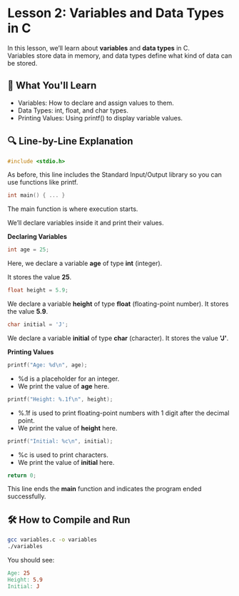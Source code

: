 # Lesson 2: Variables and Data Types in C

In this lesson, we’ll learn about **variables** and **data types** in C.  
Variables store data in memory, and data types define what kind of data can be stored.

## 📌 What You'll Learn

- Variables: How to declare and assign values to them.
- Data Types: int, float, and char types.
- Printing Values: Using printf() to display variable values.

## 🔍 Line-by-Line Explanation

```c
#include <stdio.h>
```

As before, this line includes the Standard Input/Output library so you can use functions like printf.

```c
int main() { ... }
```

The main function is where execution starts.

We’ll declare variables inside it and print their values.


<b>Declaring Variables</b>

```c
int age = 25;
```

Here, we declare a variable **age** of type **int** (integer).

It stores the value **25**.

```c
float height = 5.9;
```

We declare a variable **height** of type **float** (floating-point number).
It stores the value **5.9**.

```c
char initial = 'J';
```

We declare a variable **initial** of type **char** (character).
It stores the value **'J'**.

<b>Printing Values</b>

```c
printf("Age: %d\n", age);
```


* %d is a placeholder for an integer.
* We print the value of **age** here.

```c
printf("Height: %.1f\n", height);
```

* %.1f is used to print floating-point numbers with 1 digit after the decimal point.
* We print the value of **height** here.

```c
printf("Initial: %c\n", initial);
```

* %c is used to print characters.
* We print the value of **initial** here.


```c
return 0;
```

This line ends the **main** function and indicates the program ended successfully.


## 🛠 How to Compile and Run

```bash
gcc variables.c -o variables
./variables
```

You should see:

```makefile
Age: 25
Height: 5.9
Initial: J
```